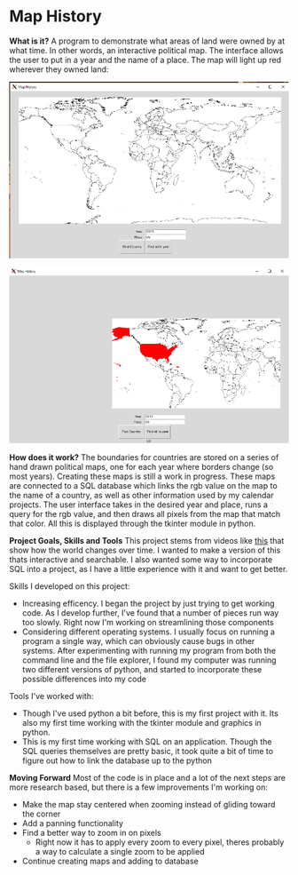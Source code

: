 # Map History

**What is it?**  A program to demonstrate what areas of land were owned by at what time. In other words, an interactive political map. The interface allows the user to put in a year and the name of a place. The map will light up red wherever they owned land:

![Blank Map Interface](exampleImages/blank.png)

![Red Map Interface](exampleImages/red.png)

**How does it work?** The boundaries for countries are stored on a series of hand drawn political maps, one for each year where borders change (so most years). Creating these maps is still a work in progress. These maps are connected to a SQL database which links the rgb value on the map to the name of a country, as well as other information used by my calendar projects. The user interface takes in the desired year and place, runs a query for the rgb value, and then draws all pixels from the map that match that color. All this is displayed through the tkinter module in python.

**Project Goals, Skills and Tools** This project stems from videos like [this](https://www.youtube.com/watch?v=ewd4l2rD2_U) that show how the world changes over time. I wanted to make a version of this thats interactive and searchable. I also wanted some way to incorporate SQL into a project, as I have a little experience with it and want to get better.

Skills I developed on this project:
* Increasing efficency. I began the project by just trying to get working code. As I develop further, I've found that a number of pieces run way too slowly. Right now I'm working on streamlining those components
* Considering different operating systems. I usually focus on running a program a single way, which can obviously cause bugs in other systems. After experimenting with running my program from both the command line and the file explorer, I found my computer was running two different versions of python, and started to incorporate these possible differences into my code

Tools I've worked with:
* Though I've used python a bit before, this is my first project with it. Its also my first time working with the tkinter module and graphics in python.
* This is my first time working with SQL on an application. Though the SQL queries themselves are pretty basic, it took quite a bit of time to figure out how to link the database up to the python

**Moving Forward**  Most of the code is in place and a lot of the next steps are more research based, but there is a few improvements I'm working on:
* Make the map stay centered when zooming instead of gliding toward the corner
* Add a panning functionality
* Find a better way to zoom in on pixels
	* Right now it has to apply every zoom to every pixel, theres probably a way to calculate a single zoom to be applied
* Continue creating maps and adding to database
